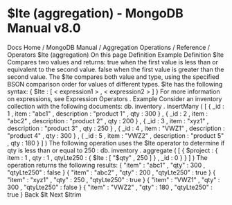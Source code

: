 # $lte (aggregation) - MongoDB Manual v8.0


Docs Home / MongoDB Manual / Aggregation Operations / Reference / Operators $lte (aggregation) On this page Definition Example Definition $lte Compares two values and returns: true when the first value is less than or equivalent to the
second value. false when the first value is greater than the second
value. The $lte compares both value and type, using the specified BSON comparison order for values of different types. $lte has the following syntax: { $lte : [ < expression1 > , < expression2 > ] } For more information on expressions, see Expression Operators . Example Consider an inventory collection with the following documents: db. inventory . insertMany ( [ { _id : 1 , item : "abc1" , description : "product 1" , qty : 300 } , { _id : 2 , item : "abc2" , description : "product 2" , qty : 200 } , { _id : 3 , item : "xyz1" , description : "product 3" , qty : 250 } , { _id : 4 , item : "VWZ1" , description : "product 4" , qty : 300 } , { _id : 5 , item : "VWZ2" , description : "product 5" , qty : 180 } ] ) The following operation uses the $lte operator to
determine if qty is less than or equal to 250 : db. inventory . aggregate ( [ { $project : { item : 1 , qty : 1 , qtyLte250 : { $lte : [ "$qty" , 250 ] } , _id : 0 } } ] ) The operation returns the following results: { "item" : "abc1" , "qty" : 300 , "qtyLte250" : false } { "item" : "abc2" , "qty" : 200 , "qtyLte250" : true } { "item" : "xyz1" , "qty" : 250 , "qtyLte250" : true } { "item" : "VWZ1" , "qty" : 300 , "qtyLte250" : false } { "item" : "VWZ2" , "qty" : 180 , "qtyLte250" : true } Back $lt Next $ltrim
